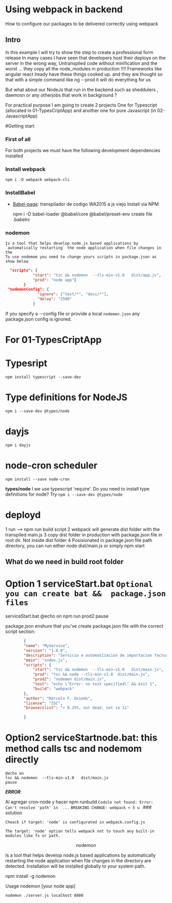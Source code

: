 # Using webpack in backend 
How to configure our packages to be delivered correctly using webpack

## Intro

In this example I will try to show the step to create a professional form release
In many cases I have seen that developers host their deploys on the server in the wrong way, Untranspiled code without minification and the worst ...
they copy all the node_modules in production !!!!
Frameworks like angular react lready have these things cooked up. and they are thought so that with a simple command like ng --prod it will do everything for us

But what about our NodeJs that run in the backend such as sheddulers , daemosn or any otherjobs that work in background ?

For practical purpose I am going to create 2 projects
     One for Typescript  (allocated in 01-TypesCriptApp) and  another one for pure  Javascript (in 02-JavascriptApp)


#Getting start 

### First of all 

For both projects we must have the following development dependencies installed

### Install webpack
    npm i -D webpack webpack-cli

### InstallBabel 

- [Babel-page](https://babeljs.io/): transpilador de codigo WA2015 a js viejo
Install via NPM

    npm i -D babel-loader @babel/core  @babel/preset-env 
    create file .babelrc

### nodemon
    Is a tool that helps develop node.js based applications by `automatically restarting` the node application when file changes in the 
    To use nodemom you need to change yours scripts in package.json as show below

 
```json
  "scripts": {
            "start": "tsc && nodemon  --tls-min-v1.0   dist/app.js",
            "prod": "node app"}
        }
 "nodemonConfig": {
              "ignore": ["test/*", "docs/*"],
              "delay": "2500"
            }
```
If you specify a --config file or provide a local `nodemon.json` any package.json config is ignored.


# For 01-TypesCriptApp 

# Typesript 

    npm install typescript --save-dev

# Type definitions for NodeJS

    npm i --save-dev @types/node

# dayjs 
    npm i dayjs

# node-cron scheduler 
    npm install --save node-cron
    
 **types/node** I we use typescript
'require'.   Do you need to install type definitions for node? Try `npm i --save-dev @types/node`


# deployd 

1 run --> npm run build script
2 webpack will generate dist folder with the transpiled main.js
3 copy dist folder in production with package.json file in root dir. Not inside dist folder
4 Posisionated in package.json file path directory, you can run either 
    node dist/main.js
        or simply
    npm start

## What do we need in build root folder
 

# Option 1 serviceStart.bat `Optional you can create bat &&  package.json files`
    
serviceStart.bat
    @echo on
    npm run prod2
    pause
    
package.json
   enshure that you've create package.json file with the correct script section:
```json
        {
        "name": "MyService",
        "version": "1.0.0",
        "description": "Servicio e automatizacion de importacion facturas y socios mensual",
        "main": "index.js",
        "scripts": {
            "start": "tsc && nodemon  --tls-min-v1.0   dist/main.js",
            "prod": "tsc && node --tls-min-v1.0  dist/main.js",
            "prod2": "nodemon dist/main.js",
            "test": "echo \"Error: no test specified\" && exit 1",
            "build": "webpack"
        },
        "author": "Marcelo F. Oviedo",
        "license": "ISC",
        "browserslist": "> 0.25%, not dead, not ie 11"

        } 
```

# Option2 serviceStartnode.bat: this method calls tsc and nodemom directly
    @echo on
    tsc && nodemon  --tls-min-v1.0   dist/main.js
    pause

***ERROR***: 

Al agregar cron-node y hacer npm runbuild 
    `Codule not found: Error: Can't resolve 'path' in  ...`
     `BREAKING CHANGE: webpack < 5 u `
    ### solution

    Cheack if target: 'node' is configurated in webpack.config.js

    The target: 'node' option tells webpack not to touch any built-in modules like fs or path.


<p align="center" style="font-weight:22px">
  nodemon
</p>

Is a tool that helps develop node.js based applications by automatically restarting the node application when file changes in the directory are detected.
Installation  will be installed globally to your system path.

npm install -g nodemon

Usage
    nodemon [your node app]

    nodemon ./server.js localhost 8080

    
